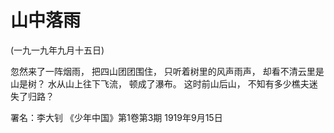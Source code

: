 # 山中落雨

(一九一九年九月十五日)

忽然来了一阵烟雨，
把四山团团围住，
只听着树里的风声雨声，
却看不清云里是山是树？
水从山上往下飞流，
顿成了瀑布。
这时前山后山，
不知有多少樵夫迷失了归路？

署名：李大钊
《少年中国》第1卷第3期
1919年9月15日

